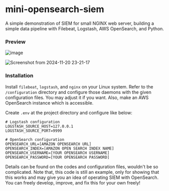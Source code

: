 # mini-opensearch-siem

A simple demonstration of SIEM for small NGINX web server, building a simple data pipeline with Filebeat, Logstash, AWS OpenSearch, and Python.

### Preview

![image](https://github.com/user-attachments/assets/1de38e6e-bd08-4397-9f2a-d67d920f1473)

![Screenshot from 2024-11-20 23-21-17](https://github.com/user-attachments/assets/e80e811e-a4ae-404f-af96-42cff0ff3991)

### Installation

Install `filebeat`, `logstash`, and `nginx` on your Linux system. Refer to the `/configuration` directory and configure those daemons with the given configuration files. You may adjust it if you want. Also, make an AWS OpenSearch instance which is accessible.

Create `.env` at the project directory and configure like below:

```.env
# Logstash configuration
LOGSTASH_SOURCE_HOST=127.0.0.1
LOGSTASH_SOURCE_PORT=9999

# OpenSearch configuration
OPENSEARCH_URL=[AMAZON OPENSEARCH URL]
OPENSEARCH_INDEX=[AMAZON OPEN SEARCH INDEX NAME]
OPENSEARCH_USERNAME=[YOUR OPENSEARCH USERNAME]
OPENSEARCH_PASSWORD=[YOUR OPENSEARCH PASSWORD]
```

Details can be found on the codes and configuration files, wouldn't be so complicated. Note that, this code is still an example, only for showing that this works and may give you an idea of operating SIEM with OpenSearch. You can freely develop, improve, and fix this for your own freely!
